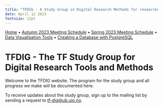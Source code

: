 ```yaml
---
title: "TFDIG - A Study Group in Digital Research Methods for researchers at The Faculty of Theology, University of Oslo"
date: April 12 2023
fontsize: 12pt
---
```


[Home](/) &bull; [Autumn 2023 Meeting Schedule](/ProgramAutumn23.md) &bull; [Spring 2023 Meeting Schedule](/ProgramSpring23.md) &bull; [Data Visualisation Tools](/DataVisualisation.md) &bull; [Creating a Database with PostgreSQL](/PostgreSQL1.md) 

# TFDIG - The TF Study Group for Digital Research Tools and Methods

Welcome to the TFDIG website. The program for the study group and all progress we make will be documented here. 

To receive updates about the study group, sign up to the mailing list by sending a request to tf-dig@ub.uio.no. 


